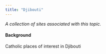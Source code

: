 ```yaml
---
title: "Djibouti"
---
```



*A collection of sites associated with this topic.*

#### Background

Catholic places of interest in Djibouti


